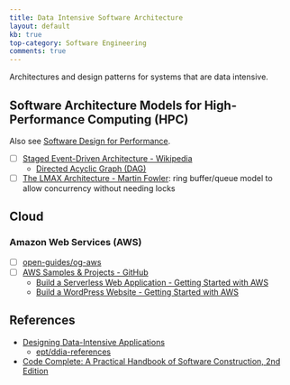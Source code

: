 ```yaml
---
title: Data Intensive Software Architecture
layout: default
kb: true
top-category: Software Engineering
comments: true
---
```


Architectures and design patterns for systems that are data intensive.

## Software Architecture Models for High-Performance Computing (HPC)

Also see [Software Design for Performance](./sw_for_performance.md).

- [ ] [Staged Event-Driven Architecture - Wikipedia](https://en.wikipedia.org/wiki/Staged_event-driven_architecture)
  * [Directed Acyclic Graph (DAG)](https://en.wikipedia.org/wiki/Directed_acyclic_graph)
- [ ] [The LMAX Architecture - Martin Fowler](https://martinfowler.com/articles/lmax.html): ring buffer/queue model to allow concurrency without needing locks

## Cloud

### Amazon Web Services (AWS)

- [ ] [open-guides/og-aws](https://github.com/open-guides/og-aws)
- [ ] [AWS Samples & Projects - GitHub](https://github.com/aws-samples)
    + [Build a Serverless Web Application - Getting Started with AWS](https://aws.amazon.com/getting-started/hands-on/build-serverless-web-app-lambda-apigateway-s3-dynamodb-cognito/)
    + [Build a WordPress Website - Getting Started with AWS](https://aws.amazon.com/getting-started/hands-on/build-wordpress-website/)

## References

* [Designing Data-Intensive Applications](https://dataintensive.net/)
  + [ept/ddia-references](https://github.com/ept/ddia-references)
* [Code Complete: A Practical Handbook of Software Construction, 2nd Edition](https://www.amazon.com/code-complete-practical-handbook-construction/dp/0735619670)

